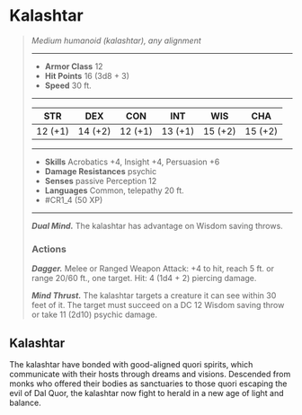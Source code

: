 # Kalashtar
>*Medium humanoid (kalashtar), any alignment*
>___
>- **Armor Class** 12
>- **Hit Points** 16 (3d8 + 3)
>- **Speed** 30 ft.
>___
>|STR|DEX|CON|INT|WIS|CHA|
>|:---:|:---:|:---:|:---:|:---:|:---:|
>|12 (+1)|14 (+2)|12 (+1)|13 (+1)|15 (+2)|15 (+2)|
>___
>- **Skills** Acrobatics +4, Insight +4, Persuasion +6
>- **Damage Resistances** psychic
>- **Senses** passive Perception 12
>- **Languages** Common, telepathy 20 ft.
>- #CR1_4 (50 XP)
>___
>***Dual Mind.*** The kalashtar has advantage on Wisdom saving throws.  
>
>### Actions
>***Dagger.*** Melee  or Ranged Weapon Attack: +4 to hit, reach 5 ft. or range 20/60 ft., one target. Hit: 4 (1d4 + 2) piercing damage.  
>
>***Mind Thrust.*** The kalashtar targets a creature it can see within 30 feet of it. The target must succeed on a DC 12 Wisdom saving throw or take 11 (2d10) psychic damage.

## Kalashtar

The kalashtar have bonded with good-aligned quori spirits, which communicate with their hosts through dreams and visions. Descended from monks who offered their bodies as sanctuaries to those quori escaping the evil of Dal Quor, the kalashtar now fight to herald in a new age of light and balance.